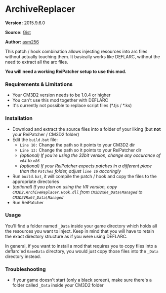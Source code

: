 ArchiveReplacer
===============

**Version:** 2015.9.6.0

**Source:** [Gist](https://gist.github.com/asm256/8f5472657c1675bdc77a)

**Author:** [asm256](https://gist.github.com/asm256)

This patch / hook combination allows injecting resources into arc files without actually touching them. It basically works like DEFLARC, without the need to extract all the arc files.

**You will need a working ReiPatcher setup to use this mod.**

### Requirements & Limitations

* Your CM3D2 version needs to be 1.0.4 or higher
* You can't use this mod together with DEFLARC
* It's currently not possible to replace script files (*.tjs / *.ks)


### Installation

* Download and extract the source files into a folder of your liking (but **not** your ReiPatcher / CM3D2 folder)
* Edit the `build.bat` file:
  * `Line 10:` Change the path so it points to your CM3D2 dir
  * `Line 13:` Change the path so it points to your ReiPatcher dir
  * *(optional) If you're using the 32bit version, change any occurance of `x64` to `x86`*
  * *(optional) If your ReiPatcher expects patches in a different place than the `Patches` folder, adjust `line 16` accoringly*
* Run `build.bat`, it will compile the patch / hook and copy the files to the appropriate directories
* *(optional) If you plan on using the VR version, copy `CM3D2.ArchiveReplacer.Hook.dll` from `CM3D2x64_Data\Managed` to `CM3D2VRx64_Data\Managed`*
* Run ReiPatcher


### Usage

You'll find a folder named `_Data` inside your game directory which holds all the resources you want to inject. Keep in mind that you will have to retain the exact directory structure as if you were using DEFLARC.

In general, if you want to install a mod that requires you to copy files into a deflarc'ed `GameData` directory, you would just copy those files into the `_Data` directory instead.


### Troubleshooting

* If your game doesn't start (only a black screen), make sure there's a folder called `_Data` inside your CM3D2 folder